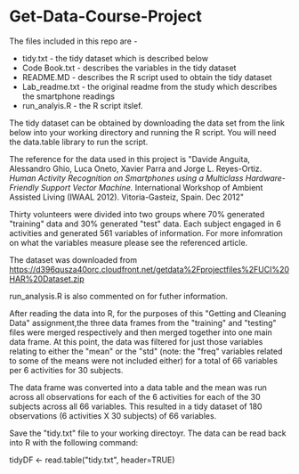 # Get-Data-Course-Project

The files included in this repo are -

* tidy.txt - the tidy dataset which is described below  
* Code Book.txt - describes the variables in the tidy dataset  
* README.MD - describes the R script used to obtain the tidy dataset  
* Lab_readme.txt - the original readme from the study which describes the smartphone readings  
* run_analyis.R - the R script itslef.  

The tidy dataset can be obtained by downloading the data set from the link below into your working directory and running the R script.  You will need the data.table library to run the script.

The reference for the data used in this project is "Davide Anguita, Alessandro Ghio, Luca Oneto, Xavier Parra and Jorge L. Reyes-Ortiz. *Human Activity Recognition on Smartphones using a Multiclass Hardware-Friendly Support Vector Machine.* International Workshop of Ambient Assisted Living (IWAAL 2012). Vitoria-Gasteiz, Spain. Dec 2012"

Thirty volunteers were divided into two groups where 70% generated "training" data and 30% generated "test" data.  Each subject engaged in 6 activities and generated 561 variables of information. For more infomration on what the variables measure please see the referenced article. 

The dataset was downloaded from 
https://d396qusza40orc.cloudfront.net/getdata%2Fprojectfiles%2FUCI%20HAR%20Dataset.zip

run_analysis.R is also commented on for futher information.

After reading the data into R, for the purposes of this "Getting and Cleaning Data" assignment,the three data frames from the "training" and "testing" files were merged respectively and then merged together into one main data frame. At this point, the data was filtered for just those variables relating to either the "mean" or the "std"  (note: the "freq" variables related to some of the means were not included either) for a total of 66 variables per 6 activities for 30 subjects.  

The data frame was converted into a data table and the mean was run across all  observations for each of the 6 activities for each of the 30 subjects across all 66 variables.  This resulted in a tidy dataset of 180 observations (6 activities X 30 subjects) of 66 variables. 

Save the "tidy.txt" file to your working directoyr.  The data can be read back into R with the following command:  

tidyDF <- read.table("tidy.txt", header=TRUE)




